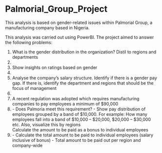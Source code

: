 # Palmorial_Group_Project
This analysis is based on gender-related issues within Palmorial Group, a manufacturing company based in Nigeria.

This analysis was carried out using PowerBI. The project aimed to answer the following problems:

<ol>
   <li>What is the gender distribution in the organization? Distil to
regions and departments<li>
  <li>Show insights on ratings based on gender<li>
  <li>Analyse the company’s salary structure. Identify if there is a
gender pay gap. If there is, identify the department and
regions that should be the focus of management<li>
  <li>A recent regulation was adopted which requires
manufacturing companies to pay employees a minimum of
$90,000<li>
- Does Palmoria meet this requirement?
- Show pay distribution of employees grouped by a band of
$10,000. For example: How many employees fall into a band of
$10,000 – $20,000, $20,000 – $30,000 etc. Also, visualize this
by regions
</li> Calculate the amount to be paid as a bonus to individual
employees<li>
- Calculate the total amount to be paid to individual employees
(salary inclusive of bonus)
- Total amount to be paid out per region and company-wide


